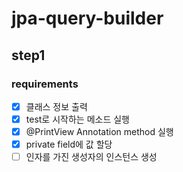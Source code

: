 # jpa-query-builder

## step1
### requirements
- [x] 클래스 정보 출력
- [x] test로 시작하는 메소드 실행
- [x] @PrintView Annotation method 실행
- [x] private field에 값 할당
- [ ] 인자를 가진 생성자의 인스턴스 생성